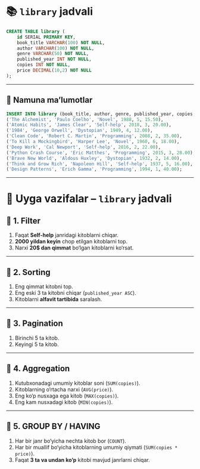 # 📚 `library` jadvali

```sql
CREATE TABLE library (
    id SERIAL PRIMARY KEY,
    book_title VARCHAR(100) NOT NULL,
    author VARCHAR(100) NOT NULL,
    genre VARCHAR(50) NOT NULL,
    published_year INT NOT NULL,
    copies INT NOT NULL,
    price DECIMAL(10,2) NOT NULL
);
```

---

## 📌 Namuna ma’lumotlar

```sql
INSERT INTO library (book_title, author, genre, published_year, copies, price) VALUES
('The Alchemist', 'Paulo Coelho', 'Novel', 1988, 5, 15.50),
('Atomic Habits', 'James Clear', 'Self-help', 2018, 3, 20.00),
('1984', 'George Orwell', 'Dystopian', 1949, 4, 12.00),
('Clean Code', 'Robert C. Martin', 'Programming', 2008, 2, 35.00),
('To Kill a Mockingbird', 'Harper Lee', 'Novel', 1960, 6, 18.00),
('Deep Work', 'Cal Newport', 'Self-help', 2016, 2, 22.00),
('Python Crash Course', 'Eric Matthes', 'Programming', 2015, 3, 28.00),
('Brave New World', 'Aldous Huxley', 'Dystopian', 1932, 2, 14.00),
('Think and Grow Rich', 'Napoleon Hill', 'Self-help', 1937, 5, 16.00),
('Design Patterns', 'Erich Gamma', 'Programming', 1994, 1, 40.00);
```

---

# 📝 Uyga vazifalar – `library` jadvali

## 🔹 1. Filter

1. Faqat **Self-help** janridagi kitoblarni chiqar.
2. **2000 yildan keyin** chop etilgan kitoblarni top.
3. Narxi **20\$ dan qimmat** bo‘lgan kitoblarni ko‘rsat.

---

## 🔹 2. Sorting

1. Eng qimmat kitobni top.
2. Eng eski 3 ta kitobni chiqar (`published_year ASC`).
3. Kitoblarni **alfavit tartibida** saralash.

---

## 🔹 3. Pagination

1. Birinchi 5 ta kitob.
2. Keyingi 5 ta kitob.

---

## 🔹 4. Aggregation

1. Kutubxonadagi umumiy kitoblar soni (`SUM(copies)`).
2. Kitoblarning o‘rtacha narxi (`AVG(price)`).
3. Eng ko‘p nusxaga ega kitob (`MAX(copies)`).
4. Eng kam nusxadagi kitob (`MIN(copies)`).

---

## 🔹 5. GROUP BY / HAVING

1. Har bir janr bo‘yicha nechta kitob bor (`COUNT`).
2. Har bir muallif bo‘yicha kitoblarning umumiy qiymati (`SUM(copies * price)`).
3. Faqat **3 ta va undan ko‘p** kitobi mavjud janrlarni chiqar.
